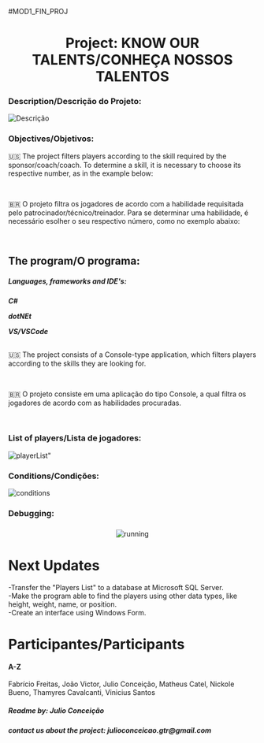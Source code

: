 #MOD1_FIN_PROJ

<h1 align="center"> Project: KNOW OUR TALENTS/CONHEÇA NOSSOS TALENTOS </h1>


<div align="titulo" align="left">
  <h3>Description/Descrição do Projeto:</h3>
</div>
   
 <diV class="description">
  <img align="center" alt="Descrição" src="https://cdn.discordapp.com/attachments/966117479455809540/966129287482736660/Apresentacao_slide_1.png" widht:200px     height:150px> 
 </div>
  
<div class="titulo">
  <h3>Objectives/Objetivos:</h3>
  
<p>🇺🇸 The project filters players according to the skill required by the sponsor/coach/coach. To determine a skill, it is necessary to choose its respective number, as in the example below:</p><br>
</div>   
<p>🇧🇷 O projeto filtra os jogadores de acordo com a habilidade requisitada pelo patrocinador/técnico/treinador. Para se determinar uma habilidade, é necessário esolher o seu respectivo número, como no exemplo abaixo:</p><br>
  
  <div class="title">
  <h2>The program/O programa:</h2>
  <div>
 <h5>Languages, frameworks and IDE's:<h5>
  <p>C#<p>
  <p>dotNEt<p>
  <p>VS/VSCode<p>
</div>
   
   ##
  <p>🇺🇸 The project consists of a Console-type application, which filters players according to the skills they are looking for.</p><br>
  </div>
  <p>🇧🇷 O projeto consiste em uma aplicação do tipo Console, a qual filtra os jogadores de acordo com as habilidades procuradas.</p><br>
  
  
  <div class="players" align="left">
  <h3>List of players/Lista de jogadores:</h3>
  </div>
  <img align="center" alt=playerList" src="https://cdn.discordapp.com/attachments/966117479455809540/966139686168977418/unknown.png"> 
  
  
  <div class="title"  align="left">
  <h3>Conditions/Condições:</h3>
  </div>
  <img align="center" alt="conditions" src="https://cdn.discordapp.com/attachments/966117479455809540/966134466537979944/unknown.png"> 
  
                                                                                                                                     
  <div class="title"  align="left">
  <h3>Debugging:<h3>
  </div>
  <div align="center">
  <img align="center" alt="running" src="https://cdn.discordapp.com/attachments/966117479455809540/966136724570927144/Hnet-image.gif">
  </div>
                                                                                                                                     
  <h1>Next Updates</h1>
  <p>
  -Transfer the "Players List" to a database at Microsoft SQL Server.<br>
  -Make the program able to find the players using other data types, like height, weight, name, or position.<br>
  -Create an interface using Windows Form.<br>
  </p>  
  

  <h1>Participantes/Participants</h1><h4>A-Z</h4>
  <p>Fabrício Freitas, João Victor, Julio Conceição, Matheus Catel, Nickole Bueno, Thamyres Cavalcanti, Vinicius Santos</p>

  
  <h5>Readme by: Julio Conceição</h5>
  <h5>contact us about the project: julioconceicao.gtr@gmail.com</h5>

